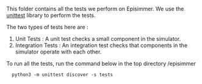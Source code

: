 This folder contains all the tests we perform on Episimmer. We use the [unittest](https://docs.python.org/3/library/unittest.html) library to perform the tests.

The two types of tests here are :

1. Unit Tests : A unit test checks a small component in the simulator.
2. Integration Tests : An integration test checks that components in the simulator operate with each other.


To run all the tests, run the command below in the top directory /episimmer  

      python3 -m unittest discover -s tests
